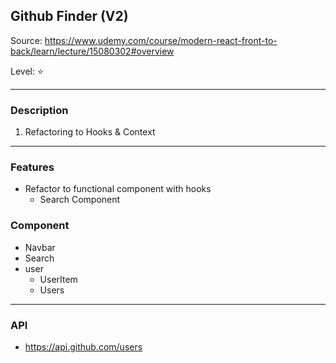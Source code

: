 ## Github Finder (V2)

Source: https://www.udemy.com/course/modern-react-front-to-back/learn/lecture/15080302#overview

Level: ⭐️

---

### Description

1. Refactoring to Hooks & Context

---

### Features

- Refactor to functional component with hooks
  - Search Component

### Component

- Navbar
- Search
- user
  - UserItem
  - Users

---

### API

- https://api.github.com/users
